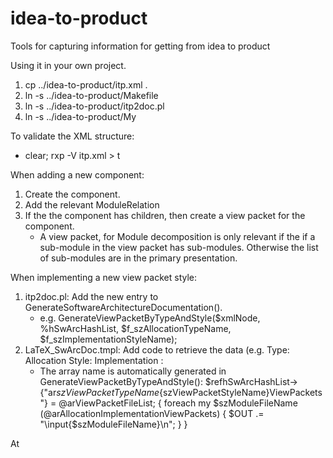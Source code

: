 idea-to-product
===============

Tools for capturing information for getting from idea to product


Using it in your own project.

1. cp ../idea-to-product/itp.xml .
2. ln -s ../idea-to-product/Makefile
3. ln -s ../idea-to-product/itp2doc.pl
4. ln -s ../idea-to-product/My


To validate the XML structure:
*  clear; rxp -V itp.xml > t


When adding a new component:
1. Create the component.
2. Add the relevant ModuleRelation
3. If the the component has children, then create a view packet for the component.
   * A view packet, for Module decomposition is only relevant if the if a sub-module in the view packet has sub-modules.
     Otherwise the list of sub-modules are in the primary presentation.


When implementing a new view packet style:
1. itp2doc.pl: Add the new entry to GenerateSoftwareArchitectureDocumentation().
   * e.g.   GenerateViewPacketByTypeAndStyle($xmlNode, \%hSwArcHashList, $f_szAllocationTypeName, $f_szImplementationStyleName);
2. LaTeX_SwArcDoc.tmpl: Add code to retrieve the data (e.g. Type: Allocation Style: Implementation :
   * The array name is automatically generated in GenerateViewPacketByTypeAndStyle(): $refhSwArcHashList->{"ar${szViewPacketTypeName}${szViewPacketStyleName}ViewPackets"} = \@arViewPacketFileList;
{ foreach my $szModuleFileName (@arAllocationImplementationViewPackets) {
    $OUT .= "\\input{$szModuleFileName}\n";
  }
}


At
